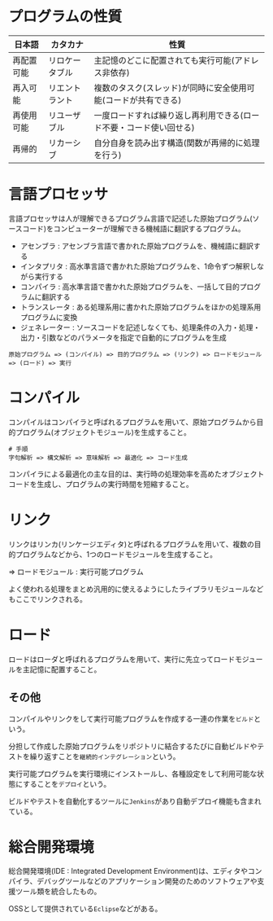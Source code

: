 # プログラムの性質

| 日本語     | カタカナ       | 性質                                                               |
|------------|----------------|--------------------------------------------------------------------|
| 再配置可能 | リロケータブル | 主記憶のどこに配置されても実行可能(アドレス非依存)                 |
| 再入可能   | リエントラント | 複数のタスク(スレッド)が同時に安全使用可能(コードが共有できる)     |
| 再使用可能 | リユーザブル   | 一度ロードすれば繰り返し再利用できる(ロード不要・コード使い回せる) |
| 再帰的     | リカーシブ     | 自分自身を読み出す構造(関数が再帰的に処理を行う)                   |

# 言語プロセッサ

言語プロセッサは人が理解できるプログラム言語で記述した原始プログラム(ソースコード)をコンピューターが理解できる機械語に翻訳するプログラム。

- アセンブラ : アセンブラ言語で書かれた原始プログラムを、機械語に翻訳する
- インタプリタ : 高水準言語で書かれた原始プログラムを、1命令ずつ解釈しながら実行する
- コンパイラ : 高水準言語で書かれた原始プログラムを、一括して目的プログラムに翻訳する
- トランスレータ : ある処理系用に書かれた原始プログラムをほかの処理系用プログラムに変換
- ジェネレーター : ソースコードを記述しなくても、処理条件の入力・処理・出力・引数などのパラメータを指定で自動的にプログラムを生成

```
原始プログラム => (コンパイル) => 目的プログラム => (リンク) => ロードモジュール => (ロード) => 実行
```

# コンパイル

コンパイルはコンパイラと呼ばれるプログラムを用いて、原始プログラムから目的プログラム(オブジェクトモジュール)を生成すること。

```
# 手順
字句解析 => 構文解析 => 意味解析 => 最適化 => コード生成
```

コンパイラによる最適化の主な目的は、実行時の処理効率を高めたオブジェクトコードを生成し、プログラムの実行時間を短縮すること。

# リンク

リンクはリンカ(リンケージエディタ)と呼ばれるプログラムを用いて、複数の目的プログラムなどから、1つのロードモジュールを生成すること。

=> ロードモジュール : 実行可能プログラム

よく使われる処理をまとめ汎用的に使えるようにしたライブラリモジュールなどもここでリンクされる。

# ロード

ロードはローダと呼ばれるプログラムを用いて、実行に先立ってロードモジュールを主記憶に配置すること。

## その他

コンパイルやリンクをして実行可能プログラムを作成する一連の作業を`ビルド`という。

分担して作成した原始プログラムをリポジトリに結合するたびに自動ビルドやテストを繰り返すことを`継続的インテグレーション`という。

実行可能プログラムを実行環境にインストールし、各種設定をして利用可能な状態にすることを`デプロイ`という。

ビルドやテストを自動化するツールに`Jenkins`があり自動デプロイ機能も含まれている。

# 総合開発環境

総合開発環境(IDE : Integrated Development Environment)は、エディタやコンパイラ、デバッグツールなどのアプリケーション開発のためのソフトウェアや支援ツール類を統合したもの。

OSSとして提供されている`Eclipse`などがある。

